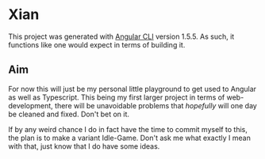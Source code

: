 # Xian

This project was generated with [Angular CLI](https://github.com/angular/angular-cli) version 1.5.5. As such, it functions like one would expect in terms of building it.

## Aim

For now this will just be my personal little playground to get used to Angular as well as Typescript. This being my first larger project in terms of web-development, there will be unavoidable problems that _hopefully_ will one day be cleaned and fixed. Don't bet on it.

If by any weird chance I do in fact have the time to commit myself to this, the plan is to make a variant Idle-Game. Don't ask me what exactly I mean with that, just know that I do have some ideas.
